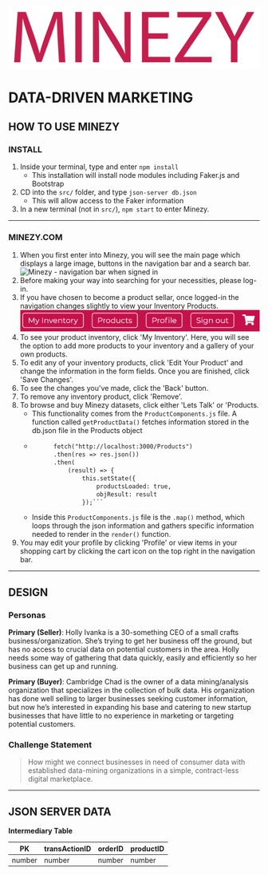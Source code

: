 
![Minezy - your local data-driven marketing](public/Minezy_logo.png "Minezy - your local data-driven marketing")
# DATA-DRIVEN MARKETING

## HOW TO USE MINEZY
### INSTALL
1. Inside your terminal, type and enter `npm install`
    * This installation will install node modules including Faker.js and Bootstrap
1. CD into the `src/` folder, and type `json-server db.json`
    * This will allow access to the Faker information
1. In a new terminal (not in `src/`), `npm start` to enter Minezy.

***

### MINEZY.COM
1. When you first enter into Minezy, you will see the main page which displays a large image, buttons in the navigation bar and a search bar.
![Minezy - navigation bar when signed in](public/readme/main.PNG "Minezy - your local data-driven marketing")
1. Before making your way into searching for your necessities, please log-in. 
1. If you have chosen to become a product sellar, once logged-in the navigation changes slightly to view your Inventory Products.
![Minezy - navigation bar when signed in](public/readme/nav-btns.PNG "Minezy - your local data-driven marketing")
1. To see your product inventory, click 'My Inventory'. Here, you will see the option to add more products to your inventory and a gallery of your own products.
1. To edit any of  your inventory products, click 'Edit Your Product' and change the information in the form fields. Once you are finished, click 'Save Changes'. 
1. To see the changes  you've made, click the 'Back' button.
1. To remove any inventory product, click 'Remove'.
1. To browse and buy Minezy datasets, click either 'Lets Talk' or 'Products.
    * This functionality comes from the `ProductComponents.js` file. A function called `getProductData()` fetches information stored in the db.json file in the Products object
    * ```getProductData() {
            fetch("http://localhost:3000/Products")
            .then(res => res.json())
            .then(
                (result) => {
                    this.setState({
                        productsLoaded: true,
                        objResult: result
                    });```
    * Inside this `ProductComponents.js` file is the `.map()` method, which loops through the json information and gathers specific information needed to render in the `render()` function.
1. You may edit your profile by clicking 'Profile' or view items in your shopping cart by clicking the cart icon on the top right in the navigation bar.

***

## DESIGN
### Personas
__Primary (Seller)__: Holly Ivanka is a 30-something CEO of a small crafts business/organization. She’s trying to get her business off the ground, but has no access to crucial data on potential customers in the area. Holly needs some way of gathering that data quickly, easily and efficiently so her business can get up and running.

__Primary (Buyer)__: Cambridge Chad is the owner of a data mining/analysis organization that specializes in the collection of bulk data. His organization has done well selling to larger businesses seeking customer information, but now he’s interested in expanding his base and catering to new startup businesses that have little to no experience in marketing or targeting potential customers.
### Challenge Statement
> How might we connect businesses in need of consumer data with established data-mining organizations in a simple, contract-less digital marketplace.

*** 

## JSON SERVER DATA
**Intermediary Table**

PK | transActionID | orderID | productID
--- | --- | --- | ---
number | number | number | number
